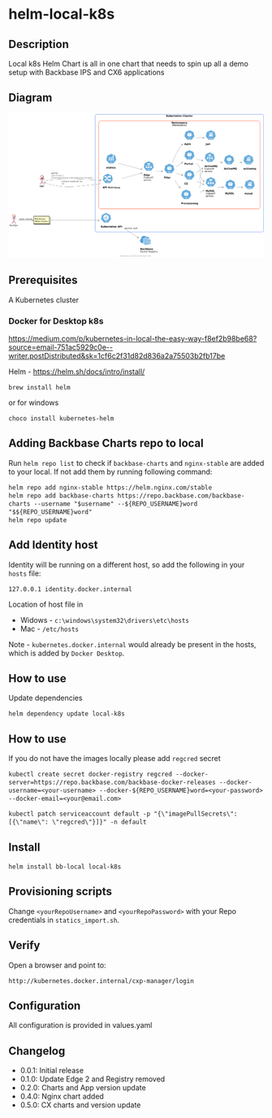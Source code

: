 # helm-local-k8s

## Description

Local k8s Helm Chart is all in one chart that needs to spin up all a demo setup with Backbase IPS and CX6 applications

## Diagram

![kubernetes](bb-local-kubernetes.png)

## Prerequisites

A Kubernetes cluster

### Docker for Desktop k8s

https://medium.com/p/kubernetes-in-local-the-easy-way-f8ef2b98be68?source=email-751ac5929c0e--writer.postDistributed&sk=1cf6c2f31d82d836a2a75503b2fb17be


Helm - https://helm.sh/docs/intro/install/
```
brew install helm
```
or for windows
```
choco install kubernetes-helm
```

## Adding Backbase Charts repo to local

Run `helm repo list` to check if `backbase-charts` and `nginx-stable` are added to your local. If not add them by running following command:
```
helm repo add nginx-stable https://helm.nginx.com/stable
helm repo add backbase-charts https://repo.backbase.com/backbase-charts --username "$username" --${REPO_USERNAME}word "$${REPO_USERNAME}word"
helm repo update
```
## Add Identity host
Identity will be running on a different host, so add the following in your `hosts` file:
```
127.0.0.1 identity.docker.internal
```
Location of host file in 
- Widows - `c:\windows\system32\drivers\etc\hosts`
- Mac - `/etc/hosts`

Note - `kubernetes.docker.internal` would already be present in the hosts, which is added by `Docker Desktop`.

## How to use

Update dependencies

```
helm dependency update local-k8s
```

## How to use
If you do not have the images locally please add `regcred` secret

```
kubectl create secret docker-registry regcred --docker-server=https://repo.backbase.com/backbase-docker-releases --docker-username=<your-username> --docker-${REPO_USERNAME}word=<your-password> --docker-email=<your@email.com>
```
```
kubectl patch serviceaccount default -p "{\"imagePullSecrets\": [{\"name\": \"regcred\"}]}" -n default
```

## Install
```
helm install bb-local local-k8s
```

## Provisioning scripts

Change `<yourRepoUsername>` and `<yourRepoPassword>` with your Repo credentials in `statics_import.sh`.

## Verify
Open a browser and point to:
```
http://kubernetes.docker.internal/cxp-manager/login
```

## Configuration

All configuration is provided in values.yaml

## Changelog

- 0.0.1: Initial release
- 0.1.0: Update Edge 2 and Registry removed
- 0.2.0: Charts and App version update
- 0.4.0: Nginx chart added
- 0.5.0: CX charts and version update